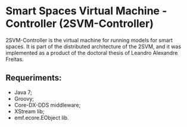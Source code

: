 # Smart Spaces Virtual Machine - Controller (2SVM-Controller)

2SVM-Controller is the virtual machine for running models for smart spaces. It is part of the distributed architecture of the 2SVM, and it was implemented as a product of the doctoral thesis of Leandro Alexandre Freitas.

## Requeriments:
* Java 7;
* Groovy;
* Core-DX-DDS middleware;
* XStream lib;
* emf.ecore.EObject lib.
